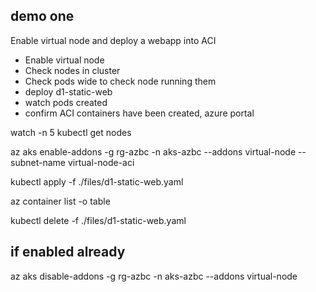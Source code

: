 ## demo one
Enable virtual node and deploy a webapp into ACI

- Enable virtual node
- Check nodes in cluster
- Check pods wide to check node running them
- deploy d1-static-web
- watch pods created
- confirm ACI containers have been created, azure portal





watch -n 5 kubectl get nodes

az aks enable-addons -g rg-azbc -n aks-azbc --addons virtual-node --subnet-name virtual-node-aci

kubectl apply -f ./files/d1-static-web.yaml

az container list -o table


kubectl delete -f ./files/d1-static-web.yaml

## if enabled already
az aks disable-addons -g rg-azbc -n aks-azbc --addons virtual-node 
